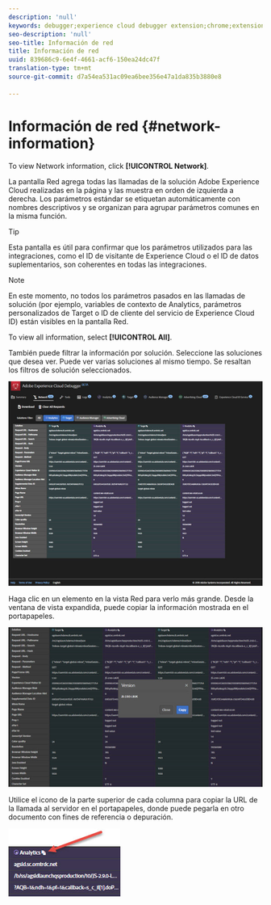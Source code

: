 ```yaml
---
description: 'null'
keywords: debugger;experience cloud debugger extension;chrome;extension;network;information
seo-description: 'null'
seo-title: Información de red
title: Información de red
uuid: 839686c9-6e4f-4661-acf6-150ea24dc47f
translation-type: tm+mt
source-git-commit: d7a54ea531ac09ea6bee356e47a1da835b3880e8

---
```



# Información de red {#network-information}

To view Network information, click **[!UICONTROL Network]**.

La pantalla Red agrega todas las llamadas de la solución Adobe Experience Cloud realizadas en la página y las muestra en orden de izquierda a derecha. Los parámetros estándar se etiquetan automáticamente con nombres descriptivos y se organizan para agrupar parámetros comunes en la misma función.

>[!TIP]
>
>Esta pantalla es útil para confirmar que los parámetros utilizados para las integraciones, como el ID de visitante de Experience Cloud o el ID de datos suplementarios, son coherentes en todas las integraciones.

>[!NOTE]
>
>En este momento, no todos los parámetros pasados en las llamadas de solución (por ejemplo, variables de contexto de Analytics, parámetros personalizados de Target o ID de cliente del servicio de Experience Cloud ID) están visibles en la pantalla Red.

To view all information, select **[!UICONTROL All]**.

También puede filtrar la información por solución. Seleccione las soluciones que desea ver. Puede ver varias soluciones al mismo tiempo. Se resaltan los filtros de solución seleccionados.

![](assets/network.jpg)

Haga clic en un elemento en la vista Red para verlo más grande. Desde la ventana de vista expandida, puede copiar la información mostrada en el portapapeles.

![](assets/network-jsversion.jpg)

Utilice el icono de la parte superior de cada columna para copiar la URL de la llamada al servidor en el portapapeles, donde puede pegarla en otro documento con fines de referencia o depuración.

![](assets/copy.jpg)

